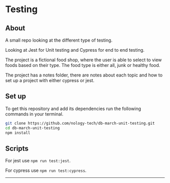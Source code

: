 # Testing

## About

A small repo looking at the different type of testing.

Looking at Jest for Unit testing and Cypress for end to end testing.

The project is a fictional food shop, where the user is able to select to view foods based on their type. The food type is either all, junk or healthy food.

The project has a notes folder, there are notes about each topic and how to set up a project with either cypress or jest.

## Set up

To get this repository and add its dependencies run the following commands in your terminal.

```bash
git clone https://github.com/nology-tech/db-march-unit-testing.git
cd db-march-unit-testing
npm install
```

## Scripts

For jest use `npm run test:jest`.

For cypress use `npm run test:cypress`.

---
